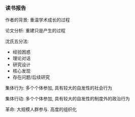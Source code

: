 ### 读书报告

作者的背景: 重温学术成长的过程

论文分析: 重建只是产生的过程

沈氏五分法:

* 经验困惑
* 理论对话
* 研究设计
* 核心发现
* 存在问题/后续研究

集体行为: 多个个体参加, 具有较大的自发性的社会行为

集体行动: 多个个体参加, 具有较大的自发性的制度外的政治行为

革命: 大规模人群参与. 高度的组织化